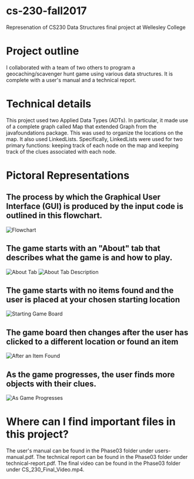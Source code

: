 # cs-230-fall2017
Represenation of CS230 Data Structures final project at Wellesley College

# Project outline
I collaborated with a team of two others to program a geocaching/scavenger hunt game using various data structures. It is complete with a user's manual and a technical report.

# Technical details
This project used two Applied Data Types (ADTs). In particular, it made use of a complete graph called Map that extended Graph from the javafoundations package. This was used to organize the locations on the map. It also used LinkedLists. Specifically, LinkedLists were used for two primary functions: keeping track of each node on the map and keeping track of the clues associated with each node. 

# Pictoral Representations

## The process by which the Graphical User Interface (GUI) is produced by the input code is outlined in this flowchart. 
![Flowchart](./phase03/screenshots/screenshot-flowchart.png)

## The game starts with an "About" tab that describes what the game is and how to play. 
![About Tab](./phase03/screenshots/screenshot-about.png)
![About Tab Description](./phase03/screenshots/screenshot-description.png)

## The game starts with no items found and the user is placed at your chosen starting location
![Starting Game Board](./phase03/screenshots/screenshot-starting.png)

## The game board then changes after the user has clicked to a different location or found an item
![After an Item Found](./phase03/screenshots/screenshot-found.png)

## As the game progresses, the user finds more objects with their clues. 
![As Game Progresses](./phase03/screenshots/screenshot-game.png)

# Where can I find important files in this project?
The user's manual can be found in the Phase03 folder under users-manual.pdf.
The technical report can be found in the Phase03 folder under technical-report.pdf.
The final video can be found in the Phase03 folder under CS_230_Final_Video.mp4. 

